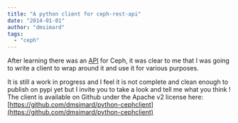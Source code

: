 ```yaml
---
title: "A python client for ceph-rest-api"
date: "2014-01-01"
author: "dmsimard"
tags: 
  - "ceph"
---
```


After learning there was an [API](http://dmsimard.com/2014/01/01/documentation-for-ceph-rest-api/) for Ceph, it was clear to me that I was going to write a client to wrap around it and use it for various purposes.

It is still a work in progress and I feel it is not complete and clean enough to publish on pypi yet but I invite you to take a look and tell me what you think !  
The client is available on Github under the Apache v2 license here: [https://github.com/dmsimard/python-cephclient](https://github.com/dmsimard/python-cephclient)
